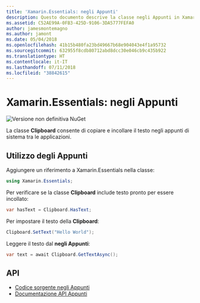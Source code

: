 ```yaml
---
title: 'Xamarin.Essentials: negli Appunti'
description: Questo documento descrive la classe negli Appunti in Xamarin.Essentials, che consente di copiare e incollare il testo negli Appunti di sistema tra le applicazioni.
ms.assetid: C52AE99A-0FB3-425D-9106-3DA5777FEFA0
author: jamesmontemagno
ms.author: jamont
ms.date: 05/04/2018
ms.openlocfilehash: 41b15b480fa23bd49667b68e904043e4f1a95732
ms.sourcegitcommit: 632955f8cdb80712abd8dcc30e046cb9c435b922
ms.translationtype: HT
ms.contentlocale: it-IT
ms.lasthandoff: 07/11/2018
ms.locfileid: "38842615"
---
```

# <a name="xamarinessentials-clipboard"></a>Xamarin.Essentials: negli Appunti

![Versione non definitiva NuGet](~/media/shared/pre-release.png)

La classe **Clipboard** consente di copiare e incollare il testo negli appunti di sistema tra le applicazioni.

## <a name="using-clipboard"></a>Utilizzo degli Appunti

Aggiungere un riferimento a Xamarin.Essentials nella classe:

```csharp
using Xamarin.Essentials;
```

Per verificare se la classe **Clipboard** include testo pronto per essere incollato:

```csharp
var hasText = Clipboard.HasText;
```

Per impostare il testo della **Clipboard**:

```csharp
Clipboard.SetText("Hello World");
```

Leggere il testo dal **negli Appunti**:

```csharp
var text = await Clipboard.GetTextAsync();
```

## <a name="api"></a>API

- [Codice sorgente negli Appunti](https://github.com/xamarin/Essentials/tree/master/Xamarin.Essentials/Clipboard)
- [Documentazione API Appunti](xref:Xamarin.Essentials.Clipboard)
